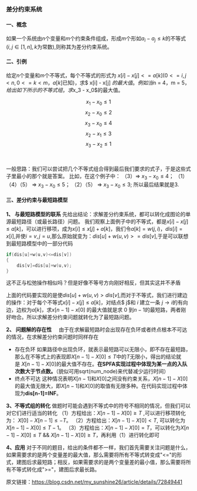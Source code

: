 ### 差分约束系统

#### 一、概念
如果一个系统由$n$个变量和$m$个约束条件组成，形成$m$个形如$a_i-a_j≤k$的不等式($i,j∈[1,n],k$为常数),则称其为差分约束系统。

#### 二、引例
给定$n$个变量和$m$个不等式，每个不等式的形式为 $x[i] - x[j] <= a[k] (0 <= i, j < n, 0 <= k < m， a[k]$已知$)$，求$ x[i] - x[j] $的最大值。
例如当$n = 4，m = 5$，给出如下所示的不等式组，求$x_3 - x_0$的最大值。

$$x_1-x_0 \leq 1$$
$$x_2-x_0 \leq 2$$
$$x_3-x_0 \leq 4$$
$$x_2-x_1 \leq 3$$
$$x_3-x_2 \leq 1$$

                                   





一般思路：我们可以尝试把几个不等式组合得到最后我们要求的式子，于是这些式子里最小的那个就是答案。
比如，在这个例子中：
（3）$\Rightarrow$ $x_3 - x_0 \leq 4$；
（1）（4）（5） $\Rightarrow$ $x_3 - x_0\leq 5$；
（2）（5） $\Rightarrow$ $x_3 - x_0 \leq 3$;
所以最后结果就是3.

#### 三、差分约束与最短路模型

**1、 与最短路模型的联系**
先给出结论：求解差分约束系统，都可以转化成图论的单源最短路径（或最长路径）问题。
我们观察上面例子中的不等式，都是$x[i] - x[j] \leq a[k]$，可以进行移项，成为$x[i] \leq x[j] + a[k]$，我们令$a[k] = w(j, i)，dis[i]=x[i],$并使$i=v,j=u$,那么原始就变为：$dis[u]+w(u,v)>=dis[v]$,于是可以联想到最短路模型中的一部分代码
```c++
if(dis[u]+w(u,v)<=dis[v])
{
    dis[v]=dis[u]+w(u,v);
}
```
这不正与松弛操作相似吗？但是好像不等号方向刚好相反，但其实这并不矛盾

上面的代码要实现的是使$dis[u]+w(u,v)>dis[v]$,而对于不等式，我们进行建边的操作：对于每个不等式$ x[i] - x[j] \leq a[k]$，对结点$ j$和 $i$ 建立一条 $j → i$的有向边，边权为$a[k]$，求$x[n-1] - x[0]$ 的最大值就是求 $0$ 到$n-1$的最短路，两者刚好吻合。所以求解差分约束问题就转化为了最短路问题。

**2、 问题解的存在性**
    由于在求解最短路时会出现存在负环或者终点根本不可达的情况，在求解差分约束问题时同样存在
- 存在负环
如果路径中出现负环，就表示最短路可以无限小，即不存在最短路，那么在不等式上的表现即$X[n-1] - X[0] \leq T$中的$T$无限小，得出的结论就是 $X[n-1] - X[0]$的最大值不存在。**在SPFA实现过程中体现为某一点的入队次数大于节点数。**（貌似可用sqrt(num_node)来代替减少运行时间）
- 终点不可达
这种情况表明$X[n-1]$和$X[0]$之间没有约束关系，$X[n-1] - X[0]$的最大值无限大，即$X[n-1]$和$X[0]$的取值有无限多种。在代码实现过程中体现为**dis[n-1]=INF**。

**3、不等式组的转化**
做题时可能会遇到不等式中的符号不相同的情况，但我们可以对它们进行适当的转化
（1）方程给出：$X[n-1]-X[0] \geq T$ ,可以进行移项转化为： $X[0]-X[n-1]\leq -T$。
（2）方程给出：$X[n-1]-X[0]<T$, 可以转化为$X[n-1]-X[0]\leq T-1$。
（3）方程给出：$X[n-1]-X[0]=T$，可以转化为$X[n-1]-X[0]\leq T$ && $X[n-1]-X[0]\geq T$，再利用（1）进行转化即可

**4、应用**
对于不同的题目，给出的条件都不一样，我们首先需要关注问题是什么，如果需要求的是两个变量差的最大值，那么需要将所有不等式转变成"<="的形式，建图后求最短路；相反，如果需要求的是两个变量差的最小值，那么需要将所有不等式转化成">="，建图后求最长路。

原文链接：https://blog.csdn.net/my_sunshine26/article/details/72849441
